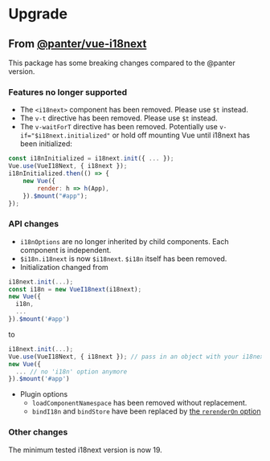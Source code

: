 # Upgrade

## From [@panter/vue-i18next](https://panter.github.io/vue-i18next/)
This package has some breaking changes compared to the @panter version.

### Features no longer supported
- The `<i18next>` component has been removed. Please use `$t` instead.
- The `v-t` directive has been removed. Please use `$t`  instead.
- The `v-waitForT` directive has been removed. Potentially use `v-if="$i18next.initialized"` or hold off mounting Vue until i18next has been initialized:
```js
const i18nInitialized = i18next.init({ ... });
Vue.use(VueI18Next, { i18next });
i18nInitialized.then(() => {
    new Vue({
        render: h => h(App),
    }).$mount("#app");
});
```

### API changes
- `i18nOptions` are no longer inherited by child components. Each component is independent.
- `$i18n.i18next` is now `$i18next`. `$i18n` itself has been removed.
- Initialization changed from
```js
i18next.init(...);
const i18n = new VueI18next(i18next);
new Vue({
  i18n,
  ...
}).$mount('#app')
```
to
```js
i18next.init(...);
Vue.use(VueI18Next, { i18next }); // pass in an object with your i18next instance
new Vue({
  ... // no 'i18n' option anymore
}).$mount('#app')
```
- Plugin options 
  - `loadComponentNamespace` has been removed without replacement.
  - `bindI18n` and `bindStore` have been replaced by [the `rerenderOn` option](./guide/started.md#plugin-options)

### Other changes
The minimum tested i18next version is now 19.
